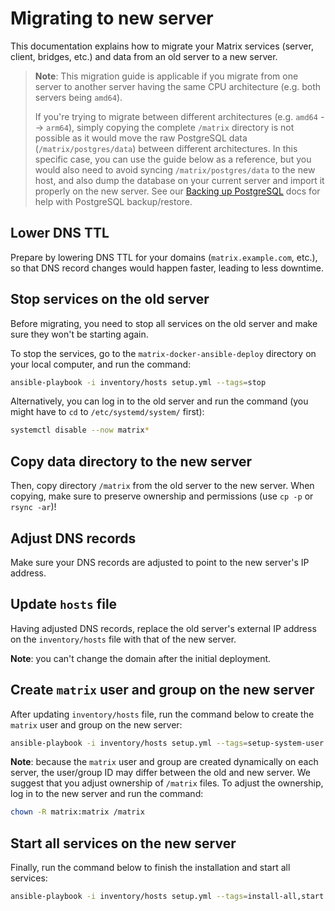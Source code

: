 # Migrating to new server

This documentation explains how to migrate your Matrix services (server, client, bridges, etc.) and data from an old server to a new server.

> **Note**: This migration guide is applicable if you migrate from one server to another server having the same CPU architecture (e.g. both servers being `amd64`).
>
> If you're trying to migrate between different architectures (e.g. `amd64` --> `arm64`), simply copying the complete `/matrix` directory is not possible as it would move the raw PostgreSQL data (`/matrix/postgres/data`) between different architectures. In this specific case, you can use the guide below as a reference, but you would also need to avoid syncing `/matrix/postgres/data` to the new host, and also dump the database on your current server and import it properly on the new server. See our [Backing up PostgreSQL](maintenance-postgres.md#backing-up-postgresql) docs for help with PostgreSQL backup/restore.

## Lower DNS TTL

Prepare by lowering DNS TTL for your domains (`matrix.example.com`, etc.), so that DNS record changes would happen faster, leading to less downtime.

## Stop services on the old server

Before migrating, you need to stop all services on the old server and make sure they won't be starting again.

To stop the services, go to the `matrix-docker-ansible-deploy` directory on your local computer, and run the command:

```sh
ansible-playbook -i inventory/hosts setup.yml --tags=stop
```

Alternatively, you can log in to the old server and run the command (you might have to `cd` to `/etc/systemd/system/` first):

```sh
systemctl disable --now matrix*
```

## Copy data directory to the new server

Then, copy directory `/matrix` from the old server to the new server. When copying, make sure to preserve ownership and permissions (use `cp -p` or `rsync -ar`)!

## Adjust DNS records

Make sure your DNS records are adjusted to point to the new server's IP address.

## Update `hosts` file

Having adjusted DNS records, replace the old server's external IP address on the `inventory/hosts` file with that of the new server.

**Note**: you can't change the domain after the initial deployment.

## Create `matrix` user and group on the new server

After updating `inventory/hosts` file, run the command below to create the `matrix` user and group on the new server:

```sh
ansible-playbook -i inventory/hosts setup.yml --tags=setup-system-user
```

**Note**: because the `matrix` user and group are created dynamically on each server, the user/group ID may differ between the old and new server. We suggest that you adjust ownership of `/matrix` files. To adjust the ownership, log in to the new server and run the command:

```sh
chown -R matrix:matrix /matrix
```

## Start all services on the new server

Finally, run the command below to finish the installation and start all services:

```sh
ansible-playbook -i inventory/hosts setup.yml --tags=install-all,start
```
